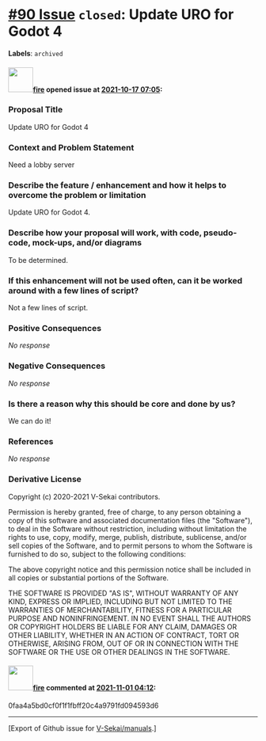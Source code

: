 # [\#90 Issue](https://github.com/V-Sekai/manuals/issues/90) `closed`: Update URO for Godot 4
**Labels**: `archived`


#### <img src="https://avatars.githubusercontent.com/u/32321?u=c2e06a3d2b49a467aa907e54aa259516440267cc&v=4" width="50">[fire](https://github.com/fire) opened issue at [2021-10-17 07:05](https://github.com/V-Sekai/manuals/issues/90):

### Proposal Title

Update URO for Godot 4

### Context and Problem Statement

Need a lobby server

### Describe the feature / enhancement and how it helps to overcome the problem or limitation

Update URO for Godot 4.

### Describe how your proposal will work, with code, pseudo-code, mock-ups, and/or diagrams

To be determined.

### If this enhancement will not be used often, can it be worked around with a few lines of script?

Not a few lines of script.

### Positive Consequences

_No response_

### Negative Consequences

_No response_

### Is there a reason why this should be core and done by us?

We can do it!

### References

_No response_

### Derivative License

Copyright (c) 2020-2021 V-Sekai contributors.

Permission is hereby granted, free of charge, to any person obtaining a copy
of this software and associated documentation files (the "Software"), to deal
in the Software without restriction, including without limitation the rights
to use, copy, modify, merge, publish, distribute, sublicense, and/or sell
copies of the Software, and to permit persons to whom the Software is
furnished to do so, subject to the following conditions:

The above copyright notice and this permission notice shall be included in all
copies or substantial portions of the Software.

THE SOFTWARE IS PROVIDED "AS IS", WITHOUT WARRANTY OF ANY KIND, EXPRESS OR
IMPLIED, INCLUDING BUT NOT LIMITED TO THE WARRANTIES OF MERCHANTABILITY,
FITNESS FOR A PARTICULAR PURPOSE AND NONINFRINGEMENT. IN NO EVENT SHALL THE
AUTHORS OR COPYRIGHT HOLDERS BE LIABLE FOR ANY CLAIM, DAMAGES OR OTHER
LIABILITY, WHETHER IN AN ACTION OF CONTRACT, TORT OR OTHERWISE, ARISING FROM,
OUT OF OR IN CONNECTION WITH THE SOFTWARE OR THE USE OR OTHER DEALINGS IN THE
SOFTWARE.


#### <img src="https://avatars.githubusercontent.com/u/32321?u=c2e06a3d2b49a467aa907e54aa259516440267cc&v=4" width="50">[fire](https://github.com/fire) commented at [2021-11-01 04:12](https://github.com/V-Sekai/manuals/issues/90#issuecomment-955912862):

0faa4a5bd0cf0f1f1fbff20c4a9791fd094593d6


-------------------------------------------------------------------------------



[Export of Github issue for [V-Sekai/manuals](https://github.com/V-Sekai/manuals).]
